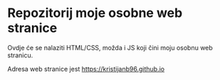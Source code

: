 # Repozitorij moje osobne web stranice

Ovdje će se nalaziti HTML/CSS, možda i JS koji čini moju osobnu web stranicu.

Adresa web stranice jest https://kristijanb96.github.io